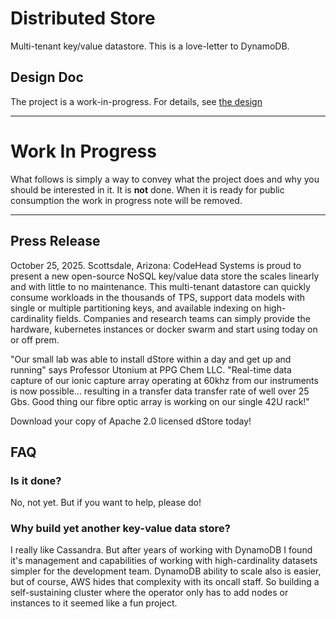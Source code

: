 # Distributed Store

Multi-tenant key/value datastore. This is a love-letter to DynamoDB.

## Design Doc

The project is a work-in-progress. For details, see [the design](./docs/Design.md)

***

# Work In Progress
What follows is simply a way to convey what the project does and
why you should be interested in it. It is **not** done. When it is ready
for public consumption the work in progress note will be removed.

***


## Press Release

October 25, 2025. Scottsdale, Arizona: CodeHead Systems is proud to
present a new open-source NoSQL key/value data store the scales linearly and with
little to no maintenance. This multi-tenant datastore can quickly consume
workloads in the thousands of TPS, support data models with single or 
multiple partitioning keys, and available indexing on high-cardinality fields.
Companies and research teams can simply provide the hardware, kubernetes 
instances or docker swarm and start using today on or off prem.

"Our small lab was able to install dStore within a day and get up and running"
says Professor Utonium at PPG Chem LLC. "Real-time data capture of our ionic capture
array operating at 60khz from our instruments is now possible... resulting in a transfer
data transfer rate of well over 25 Gbs. Good thing our fibre optic array is working
on our single 42U rack!" 

Download your copy of Apache 2.0 licensed dStore today!
## FAQ

### Is it done?

No, not yet. But if you want to help, please do!

### Why build yet another key-value data store?

I really like Cassandra. But after years of working with DynamoDB
I found it's management and capabilities of working with high-cardinality
datasets simpler for the development team. DynamoDB ability to scale
also is easier, but of course, AWS hides that complexity with its oncall
staff. So building a self-sustaining cluster where the operator only
has to add nodes or instances to it seemed like a fun project.
